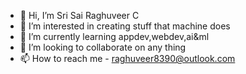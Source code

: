 - 👋 Hi, I’m Sri Sai Raghuveer C
- 👀 I’m interested in creating stuff that machine does
- 🌱 I’m currently learning appdev,webdev,ai&ml
- 💞️ I’m looking to collaborate on any thing
- 📫 How to reach me - raghuveer8390@outlook.com


<!---
Raghuveerc-dotcom/Raghuveerc-dotcom is a ✨ special ✨ repository because its `README.md` (this file) appears on your GitHub profile.
You can click the Preview link to take a look at your changes.
--->
